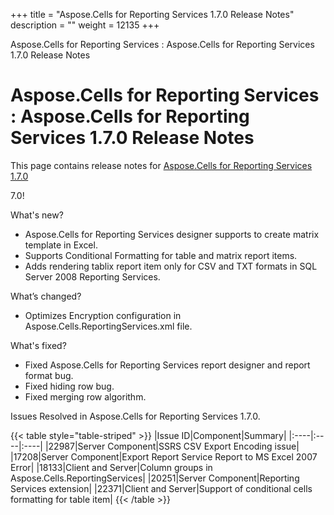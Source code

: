 +++
title = "Aspose.Cells for Reporting Services 1.7.0 Release Notes" 
description = "" 
weight = 12135 
+++

Aspose.Cells for Reporting Services : Aspose.Cells for Reporting Services 1.7.0 Release Notes  

# Aspose.Cells for Reporting Services : Aspose.Cells for Reporting Services 1.7.0 Release Notes


This page contains release notes for [Aspose.Cells for Reporting Services 1.7.0](http://www.aspose.com/downloads/cells/reportingservices/new-releases/aspose.cells-for-reporting-services-1.7.0/)

7.0!

What's new?

*   Aspose.Cells for Reporting Services designer supports to create matrix template in Excel.
*   Supports Conditional Formatting for table and matrix report items.
*   Adds rendering tablix report item only for CSV and TXT formats in SQL Server 2008 Reporting Services.

What’s changed?

*   Optimizes Encryption configuration in Aspose.Cells.ReportingServices.xml file.

What's fixed?

*   Fixed Aspose.Cells for Reporting Services report designer and report format bug.
*   Fixed hiding row bug.
*   Fixed merging row algorithm.

Issues Resolved in Aspose.Cells for Reporting Services 1.7.0.

{{< table style="table-striped" >}}
|Issue ID|Component|Summary|
|:----|:----|:----|
|22987|Server Component|SSRS CSV Export Encoding issue|
|17208|Server Component|Export Report Service Report to MS Excel 2007 Error|
|18133|Client and Server|Column groups in Aspose.Cells.ReportingServices|
|20251|Server Component|Reporting Services extension|
|22371|Client and Server|Support of conditional cells formatting for table item|
{{< /table >}}

